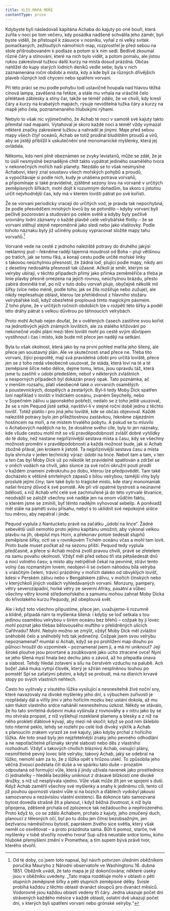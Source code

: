 ```yaml
---
title: XLIV.MAPA MOŘE
contentType: prose
---
```


Kdybyste byli následovali kapitána Achaba do kajuty po oné bouři, která zuřila v noci po tom večeru, kdy posádka nadšeně schválila jeho záměr, byli byste viděli, že přistoupil k zásuvce v nosníku, vyňal z ní velký svitek pomačkaných, zežloutlých námořních map, rozprostřel je před sebou na stole přišroubovaném k podlaze a potom si k nim sedl. Bedlivě zkoumal různé čáry a stínování, které na nich bylo vidět, a potom pomalu, ale jistou rukou zakresloval tužkou další kurzy na místa dosud prázdná. Občas nahlížel do kupy starých lodních deníků vedle sebe; byla v nich zaznamenána roční období a místa, kdy a kde byli za různých dřívějších plaveb různých lodí chyceni nebo spatřeni vorvani.

Při této práci se mu podle pohybu lodi ustavičně houpala nad hlavou těžká cínová lampa, zavěšená na řetěze, a stále mu vrhala na vrásčité čelo přelétavé záblesky a stíny čar, takže se téměř zdálo, že ve chvíli, kdy kreslí čáry a kurzy na krabatých mapách, rýsuje neviditelná tužka čáry a kurzy na mapě jeho čela, poznamenaného hlubokými rýhami.

Nebylo to však nic výjimečného, že Achab té noci v samotě své kajuty takto přemítal nad mapami. Vytahoval je skoro každé noci a téměř vždy vymazal některé značky zakreslené tužkou a nahradil je jinými. Maje před sebou mapy všech čtyř oceánů, Achab se totiž prodíral bludištěm proudů a vírů, aby se jistěji přiblížil k uskutečnění oné monomanické myšlenky, která jej ovládala.

Někomu, kdo není plně obeznámen se zvyky leviatanů, může se zdát, že je to úsilí nesmyslně beznadějné chtít takto vypátrat jediného osamělého tvora v nekonečných mořích naší planety. Nezdálo se to však nesmyslné Achabovi, který znal soustavu všech mořských pohybů a proudů, a vypočítávaje si podle nich, kudy je unášena potrava vorvaňů, a připomínaje si také pravidelné, zjištěné sezony lovu na vorvaně v určitých zeměpisných šířkách, mohl dojít k rozumným dohadům, ba skoro s jistotou určit nejvhodnější čas, kdy má v kterém lovišti pátrat po své kořisti.

Že se vorvani periodicky vracejí do určitých vod, je pravda tak nepochybná, že podle přesvědčení mnohých lovců by se potvrdilo – kdyby vorvani byli pečlivě pozorováni a studováni po celém světě a kdyby byly pečlivě srovnány lodní záznamy o každé plavbě celé velrybářské flotily – že se vorvani stěhují stejně neproměnně jako sledi nebo jako vlaštovky. Podle tohoto náznaku byly již učiněny pokusy vypracovat složité mapy tahu vorvaňů.[^6]

Vorvaně vede na cestě z jednoho naleziště potravy do druhého jakýsi neklamný pud – řekněme raději tajemná moudrost od Boha – plují většinou po tratích, jak se tomu říká, a konají cestu podle určité mořské linky s takovou neúchylnou přesností, že žádná loď, plující podle mapy, nikdy ani z desetiny nedosáhla přesnosti tak úžasné. Ačkoli je směr, kterým se velryby ubírají, v těchto případech přímý jako přímka zeměměřiče a třeba je linie plavby přesně omezena na jejich rovnou, neúchylnou brázdu, přesto zabírá domnělá trať, po níž v tuto dobu vorvaň pluje, obyčejně několik mil šířky (více nebo méně, podle toho, jak se žíla rozšiřuje nebo zužuje), ale nikdy nepřesahuje oblast, kterou lze přehlédnout z hlavního stožáru velrybářské lodi, když obezřetně proplouvá tímto magickým pásmem. Z toho plyne, že v určitých ročních obdobích lze v rozpětí této šířky a podél této dráhy pátrat s velkou důvěrou po táhnoucích velrybách.

Proto mohl Achab nejen doufat, že v ověřených časech zastihne svou kořist na jednotlivých jejích známých lovištích, ale za stálého křižování po nekonečné vodní pláni mezi těmi lovišti mohl po cestě svým důvtipem vystihnout i čas i místo, kde bude mít přece jen naději na setkání.

Byla tu však okolnost, která jako by na první pohled mařila jeho šílený, ale přece jen soustavný plán. Ale ve skutečnosti snad přece ne. Třeba tito vorvani, žijící pospolitě, mají svá pravidelná údobí pro určitá loviště, přece jen se z toho nedá všeobecně usuzovat, že stáda, která loví na té a té zeměpisné šířce nebo délce, dejme tomu, letos, jsou opravdu táž, která jsme tu zastihli v údobí předešlém, neboť v některých zvláštních a nesporných případech byl dokázán pravý opak. Tato poznámka, ač v menším rozsahu, platí všeobecně také o vorvaních osamělých a poustevnických, dospělých a zestárlých. Byl-li tedy Moby Dick spatřen loni například v lovišti v Indickém oceánu, zvaném Seychelly, nebo v Sopečném zálivu u japonského pobřeží, nedalo se z toho ještě usuzovat, že se s ním Pequod jistě setká, navštíví-li v stejné roční době jedno z těchto lovišť. Totéž platilo i pro jiná jeho loviště, kde se občas objevoval. Každé naleziště potravy bylo jen příležitostnou zastávkou, řekněme zájezdním hostincem na moři, a ne místem trvalého pobytu. A pokud se tu mluvilo o Achabových nadějích na to, že dosáhne svého cíle, byly to jen náznaky, kde všude cestou mohl mít se vší pravděpodobností zvlášť dobré vyhlídky do té doby, než nastane nejpříznivější sestava místa a času, kdy se všechny možnosti promění v pravděpodobnosti a každá možnost bude, jak si Achab zbožně přával, jen krokem k jistotě. Ta nejpříznivější sestava času a místa byla shrnuta v jeden technický výraz: údobí na lince. Neboť tam a tam, v ten a ten čas byl Moby Dick už po několik let pravidelně spatřován a zdržel se v oněch vodách na chvíli, jako slunce za své roční okružní pouti prodlí v každém znamení zvěrokruhu po dobu, kterou lze předpovědět. Tam také docházelo k většině smrtelných zápasů s bílou velrybou; tamější vlny byly proslulé jejími činy; tam také bylo to tragické místo, kde starý monomaniak našel hrozný důvod k své pomstě. Ale při vší opatrné bystrosti a neúnavné bdělosti, s níž Achab vrhl celé své zachmuřené já do této vytrvalé štvanice, neodvážil se založit všechny své naděje jen na onom vůdčím faktu, o kterém jsme se zmínili, byť těmto nadějím vyhovoval sebelíp. A poněvadž měl stále na paměti svou přísahu, nebyl s to uklidnit své nepokojné srdce tou měrou, aby nepátral i jinde.

Pequod vyplula z Nantucketu právě na začátku „údobí na lince“. Žádné sebevětší úsilí nemohlo proto jejímu kapitánu umožnit, aby vykonal velkou plavbu na jih, obeplul mys Horn, a překonav potom šedesát stupňů zeměpisné šířky, octl se v rovníkovém Tichém oceánu včas a mohl tam lovit. Proto bude muset počkat až na sezonu příští. Pequod tedy vyplula předčasně, a přece si Achab možná zvolil pravou chvíli, právě se zřetelem na samu povahu okolností. Vždyť měl před sebou tři sta pětašedesát dnů a nocí volného času; a místo aby netrpělivě čekal na pevnině, stráví tento volný čas rozmanitým lovem; neobjeví-li se ovšem náhodou bílá velryba s vrásčitým čelem, trávící prázdniny v mořích daleko od obvyklých lovišť, kdesi v Perském zálivu nebo v Bengálském zálivu, v mořích čínských nebo v kterýchkoli jiných vodách vyhledávaných vorvani. Monzuny, pampery, větry severozápadní, horké větry ze severní Afriky, pasátní a vůbec všechny větry kromě středomořského a samumu mohou zahnat Moby Dicka do křivolakého kurzu Pequody, jež obeplouvá svět.

Ale i když toto všechno připustíme, přece jen, uvažujeme-li rozumně a klidně, připadá nám ta myšlenka šílená: i kdyby se loď setkala s tou jedinou osamělou velrybou v širém oceánu bez břehů – cožpak by ji lovec mohl poznat jako třebas bělovousého muftiho v přelidněných ulicích Cařihradu? Mohl. Nebylo možno se zmýlit, vždyť Moby Dick měl zvláštní sněhobílé čelo a sněhobílý hrb tak jedinečný. Cožpak jsem svou velrybu nepoznamenal? mumlal si Achab, když se po prohlížení map dlouho po půlnoci hroužil do vzpomínek – poznamenal jsem ji, a má mi uniknout? Její široké ploutve jsou provrtané a zoubkované jako ucho ztracené ovce! Nyní se jeho šílená mysl hnala bez dechu jako o závod, až ho přepadla únava a slabost. Tehdy hledal zotavení a sílu na čerstvém vzduchu na palubě. Ach bože! Jaká muka vytrpí člověk, který je sžírán nesplněnou touhou po pomstě! Spí se zaťatými pěstmi, a když se probudí, má na dlaních krvavé stopy po svých vlastních nehtech.

Často ho vyštvaly z visutého lůžka vysilující a nesnesitelně živé noční sny, které navazovaly na divoké myšlenky jeho dní, s výbuchem zuřivosti je rozpřádaly dál a vířily jimi v jeho hořícím mozku bez ustání dokola, až mu sám tlukot vlastního srdce naháněl nesnesitelnou úzkost. Někdy se stávalo, že ho tato smrtelná duševní muka vyšinula z rovnováhy a v nitru jako by se mu otvírala propast, z níž vyšlehují rozeklané plameny a blesky a z níž na něho prokletí ďáblové kývají, aby mezi ně skočil; když se pod ním šklebilo toto niterné peklo, tehdy se rozlehl po celé lodi divoký výkřik a Achab s planoucím zrakem vyrazil ze své kajuty, jako kdyby prchal z hořícího lůžka. Ale toto snad byly jen nejzřetelnější znaky jeho pevného odhodlání a ne nepotlačitelné příznaky skryté slabosti nebo děs z vlastního rozhodnutí. Vždyť v takových chvílích bláznivý Achab, osnující plány, nesmiřitelně pevný lovec bílé velryby, takový Achab, jaký se odebral na lůžko, nemohl sám za to, že z lůžka opět s hrůzou utekl. To způsobila jeho věčná živoucí podstata čili duše a ve spánku tato duše – prozatím odpoutaná od formující vůle, která jí jindy užívala navenek jako prostřednice či jednatelky – hleděla bezděky uniknout z drásavé blízkosti oné divoké družky, s níž už nesplývala vjedno. Vůle však může žít jen ve spojení s duší. Když Achab zaměřil všechny své myšlenky a snahy k jedinému cíli, tento cíl již pouhou úporností vlastní vůle si na bozích a ďáblech vydobyl jakousi samozvanou a nezávislou vlastní existenci. Ba dokonce tato samozvaná bytost dovedla strašně žít a planout, i když běžná životnost, k níž byla připojena, zděšeně prchala od zplozence tak nežádoucího a nepřirozeného. Proto když to, co se zdálo Achabem, prchalo z kajuty, jeho zmučený duch, planoucí z tělesných očí, byl po tu dobu jen čímsi bezobsažným, jen beztvarou náměsíčnou bytostí, paprskem živého sice světla, který však neměl co osvětlovat – a proto prázdnota sama. Bůh ti pomoz, starče, tvé myšlenky v tobě stvořily nového tvora! Sup užírá neustále srdce tomu, koho hluboké přemýšlení změní v Promethea; a tím supem bývá právě tvor, kterého stvořil.

[^6]: Od té doby, co jsem toto napsal, byl návrh potvrzen úředním oběžníkem poručíka Mauryho z Národní observatoře ve Washingtonu 16. dubna 1851. Oběžník uvádí, že tato mapa je již dokončována; některé úseky jsou v oběžníku uvedeny. „Tato mapa rozděluje moře v oblasti o pěti stupních zeměpisné šířky a pěti stupních zeměpisné délky. Svisle probíhá každou z těchto oblastí dvanáct sloupců pro dvanáct měsíců. Vodorovně jsou každou oblastí vedeny tři čáry. Jedna ukazuje počet dní strávených každého měsíce v každé oblasti, ostatní dvě ukazují počet dní, v kterých byli spatřeni vorvani nebo grónské velryby.“
